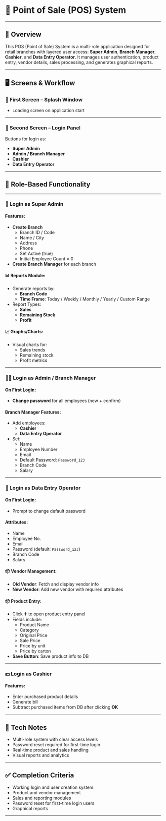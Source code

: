 # 🧾 Point of Sale (POS) System
---

## 🚀 Overview  
This POS (Point of Sale) System is a multi-role application designed for retail branches with layered user access: **Super Admin**, **Branch Manager**, **Cashier**, and **Data Entry Operator**. It manages user authentication, product entry, vendor details, sales processing, and generates graphical reports.

---

## 🖥️ Screens & Workflow

### 🔵 First Screen – Splash Window  
- Loading screen on application start

---

### 🔐 Second Screen – Login Panel  
Buttons for login as:  
- **Super Admin**  
- **Admin / Branch Manager**  
- **Cashier**  
- **Data Entry Operator**

---

## 👤 Role-Based Functionality

---

### 👑 Login as Super Admin

#### Features:
- **Create Branch**
  - Branch ID / Code
  - Name / City
  - Address
  - Phone
  - Set Active (true)
  - Initial Employee Count = 0
- **Create Branch Manager** for each branch

#### 📊 Reports Module:
- Generate reports by:
  - **Branch Code**
  - **Time Frame**: Today / Weekly / Monthly / Yearly / Custom Range  
- Report Types:
  - **Sales**
  - **Remaining Stock**
  - **Profit**

#### 📈 Graphs/Charts:
- Visual charts for:
  - Sales trends
  - Remaining stock
  - Profit metrics

---

### 🧑‍💼 Login as Admin / Branch Manager

#### On First Login:
- **Change password** for all employees (new + confirm)

#### Branch Manager Features:
- Add employees:
  - **Cashier**
  - **Data Entry Operator**
- Set:
  - Name
  - Employee Number
  - Email
  - Default Password: `Password_123`
  - Branch Code
  - Salary

---

### 🧾 Login as Data Entry Operator

#### On First Login:
- Prompt to change default password

#### Attributes:
- Name  
- Employee No.  
- Email  
- Password (default: `Password_123`)  
- Branch Code  
- Salary  

#### 📦 Vendor Management:
- **Old Vendor**: Fetch and display vendor info
- **New Vendor**: Add new vendor with required attributes

#### 📦 Product Entry:
- Click ➕ to open product entry panel
- Fields include:
  - Product Name
  - Category
  - Original Price
  - Sale Price
  - Price by unit
  - Price by carton
- **Save Button**: Save product info to DB

---

### 💵 Login as Cashier

#### Features:
- Enter purchased product details
- Generate bill
- Subtract purchased items from DB after clicking **OK**

---

## 📂 Tech Notes

- Multi-role system with clear access levels
- Password reset required for first-time login
- Real-time product and sales handling
- Visual reports and analytics 

---

## ✅ Completion Criteria

- Working login and user creation system  
- Product and vendor management  
- Sales and reporting modules  
- Password reset for first-time login users  
- Graphical reports 

---

